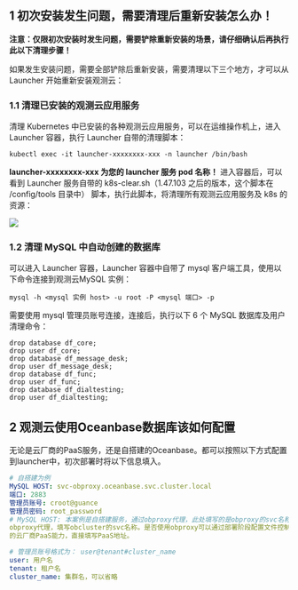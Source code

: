 
## 1 初次安装发生问题，需要清理后重新安装怎么办！
**注意：仅限初次安装时发生问题，需要铲除重新安装的场景，请仔细确认后再执行此以下清理步骤！**

如果发生安装问题，需要全部铲除后重新安装，需要清理以下三个地方，才可以从 Launcher 开始重新安装观测云：
### 1.1 清理已安装的观测云应用服务
清理 Kubernetes 中已安装的各种观测云应用服务，可以在运维操作机上，进入 Launcher 容器，执行 Launcher 自带的清理脚本：
```
kubectl exec -it launcher-xxxxxxxx-xxx -n launcher /bin/bash
```
**launcher-xxxxxxxx-xxx 为您的 launcher 服务 pod 名称！**
进入容器后，可以看到 Launcher 服务自带的 k8s-clear.sh（1.47.103 之后的版本，这个脚本在 /config/tools 目录中） 脚本，执行此脚本，将清理所有观测云应用服务及 k8s 的资源：

![](img/14.deployment_6.png)

### 1.2 清理 MySQL 中自动创建的数据库
可以进入 Launcher 容器，Launcher 容器中自带了 mysql 客户端工具，使用以下命令连接到观测云MySQL 实例：
```
mysql -h <mysql 实例 host> -u root -P <mysql 端口> -p  
```
需要使用 mysql 管理员账号连接，连接后，执行以下 6 个 MySQL 数据库及用户清理命令：
```
drop database df_core;
drop user df_core;
drop database df_message_desk;
drop user df_message_desk;
drop database df_func;
drop user df_func;
drop database df_dialtesting;
drop user df_dialtesting;
```

## 2 观测云使用Oceanbase数据库该如何配置
无论是云厂商的PaaS服务，还是自搭建的Oceanbase。都可以按照以下方式配置到launcher中，初次部署时将以下信息填入。
```yaml
# 自搭建为例
MySQL HOST: svc-obproxy.oceanbase.svc.cluster.local
端口: 2883
管理员账号: croot@guance
管理员密码: root_password
# MySQL HOST: 本案例是自搭建服务，通过obproxy代理，此处填写的是obproxy的svc名称。也可以不通过
obproxy代理，填写obcluster的svc名称。是否使用obproxy可以通过部署阶段配置文件控制；如果是客户提供
的云厂商PaaS能力，直接填写PaaS地址。

# 管理员账号格式为： user@tenant#cluster_name 
user: 用户名
tenant: 租户名
cluster_name: 集群名，可以省略
```


